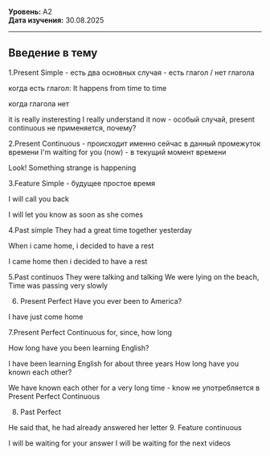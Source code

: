 **Уровень:** A2  
**Дата изучения:** 30.08.2025  

---

## Введение в тему

1.Present Simple - есть два основных случая - есть глагол / нет глагола

когда есть глагол:
It happens from time to time

когда глагола нет

it is really insteresting
I really understand it now - особый случай, present continuous не применяется, почему?

2.Present Continuous - происходит именно сейчас в данный промежуток времени
I'm waiting for you (now) - в текущий момент времени

Look! Something strange is happening

3.Feature Simple - будущее простое время

I will call you back

I will let you know as soon as she comes

4.Past simple
They had a great time together yesterday

When i came home, i decided to have a rest

I came home then i decided to have a rest

5.Past continuos
They were talking and talking
We were lying on the beach, Time was passing very slowly

6. Present Perfect
Have you ever been to America? 

I have just come home

7.Present Perfect Continuous
for, since, how long

How long have you been learning English?

I have been learning English for about three years
How long have you known each other?

We have known each other for a very long time -  know не употребляется в Present Perfect Continuous

8. Past Perfect

He said that, he had already answered her letter
9. Feature continuous

I will be waiting for your answer
I will be waiting for the next videos 